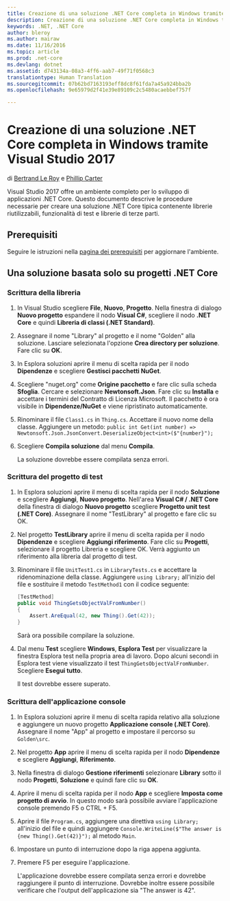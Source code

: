 ```yaml
---
title: Creazione di una soluzione .NET Core completa in Windows tramite Visual Studio 2017
description: Creazione di una soluzione .NET Core completa in Windows tramite Visual Studio 2017
keywords: .NET, .NET Core
author: bleroy
ms.author: mairaw
ms.date: 11/16/2016
ms.topic: article
ms.prod: .net-core
ms.devlang: dotnet
ms.assetid: d743134a-08a3-4ff6-aab7-49f71f0568c3
translationtype: Human Translation
ms.sourcegitcommit: 07b62bd7163193eff8dc8f61fda7a45a924bba2b
ms.openlocfilehash: 9e65979d2f41e39e89109c2c5480acaebbef757f

---
```


# <a name="building-a-complete-net-core-solution-on-windows-using-visual-studio-2017"></a>Creazione di una soluzione .NET Core completa in Windows tramite Visual Studio 2017

di [Bertrand Le Roy](https://github.com/bleroy) e [Phillip Carter](https://github.com/cartermp)

Visual Studio 2017 offre un ambiente completo per lo sviluppo di applicazioni .NET Core. Questo documento descrive le procedure necessarie per creare una soluzione .NET Core tipica contenente librerie riutilizzabili, funzionalità di test e librerie di terze parti. 

## <a name="prerequisites"></a>Prerequisiti

Seguire le istruzioni nella [pagina dei prerequisiti](../windows-prerequisites.md) per aggiornare l'ambiente.

## <a name="a-solution-using-only-net-core-projects"></a>Una soluzione basata solo su progetti .NET Core

### <a name="writing-the-library"></a>Scrittura della libreria

1. In Visual Studio scegliere **File**, **Nuovo**, **Progetto**. Nella finestra di dialogo **Nuovo progetto** espandere il nodo **Visual C#**, scegliere il nodo **.NET Core** e quindi **Libreria di classi (.NET Standard)**. 

2. Assegnare il nome "Library" al progetto e il nome "Golden" alla soluzione. Lasciare selezionata l'opzione **Crea directory per soluzione**. Fare clic su **OK**.

3. In Esplora soluzioni aprire il menu di scelta rapida per il nodo **Dipendenze** e scegliere **Gestisci pacchetti NuGet**.

4. Scegliere "nuget.org" come **Origine pacchetto** e fare clic sulla scheda **Sfoglia**. Cercare e selezionare **Newtonsoft.Json**. Fare clic su **Installa** e accettare i termini del Contratto di Licenza Microsoft. Il pacchetto è ora visibile in **Dipendenze/NuGet** e viene ripristinato automaticamente.

5. Rinominare il file `Class1.cs` in `Thing.cs`. Accettare il nuovo nome della classe. Aggiungere un metodo: `public int Get(int number) => Newtonsoft.Json.JsonConvert.DeserializeObject<int>($"{number}");`

7. Scegliere **Compila soluzione** dal menu **Compila**.

   La soluzione dovrebbe essere compilata senza errori.

### <a name="writing-the-test-project"></a>Scrittura del progetto di test

1. In Esplora soluzioni aprire il menu di scelta rapida per il nodo **Soluzione** e scegliere **Aggiungi**, **Nuovo progetto**. Nell'area **Visual C# / .NET Core** della finestra di dialogo **Nuovo progetto** scegliere **Progetto unit test (.NET Core)**. Assegnare il nome "TestLibrary" al progetto e fare clic su OK. 

2. Nel progetto **TestLibrary** aprire il menu di scelta rapida per il nodo **Dipendenze** e scegliere **Aggiungi riferimento**. Fare clic su **Progetti**, selezionare il progetto Libreria e scegliere OK. Verrà aggiunto un riferimento alla libreria dal progetto di test.

3. Rinominare il file `UnitTest1.cs` in `LibraryTests.cs` e accettare la ridenominazione della classe. Aggiungere `using Library;` all'inizio del file e sostituire il metodo `TestMethod1` con il codice seguente:
    ```csharp
    [TestMethod]
    public void ThingGetsObjectValFromNumber()
    {
        Assert.AreEqual(42, new Thing().Get(42));
    }
    ```

   Sarà ora possibile compilare la soluzione. 
   
4. Dal menu **Test** scegliere **Windows**, **Esplora Test** per visualizzare la finestra Esplora test nella propria area di lavoro. Dopo alcuni secondi in Esplora test viene visualizzato il test `ThingGetsObjectValFromNumber`. Scegliere **Esegui tutto**.
   
   Il test dovrebbe essere superato.

### <a name="writing-the-console-app"></a>Scrittura dell'applicazione console

1. In Esplora soluzioni aprire il menu di scelta rapida relativo alla soluzione e aggiungere un nuovo progetto **Applicazione console (.NET Core)**. Assegnare il nome "App" al progetto e impostare il percorso su `Golden\src`.

2. Nel progetto **App** aprire il menu di scelta rapida per il nodo **Dipendenze** e scegliere **Aggiungi**, **Riferimento**. 

3. Nella finestra di dialogo **Gestione riferimenti** selezionare **Library** sotto il nodo **Progetti**, **Soluzione** e quindi fare clic su **OK**.

6. Aprire il menu di scelta rapida per il nodo **App** e scegliere **Imposta come progetto di avvio**. In questo modo sarà possibile avviare l'applicazione console premendo F5 o CTRL + F5.

7. Aprire il file `Program.cs`, aggiungere una direttiva `using Library;` all'inizio del file e quindi aggiungere `Console.WriteLine($"The answer is {new Thing().Get(42)}");` al metodo `Main`.

8. Impostare un punto di interruzione dopo la riga appena aggiunta.

9. Premere F5 per eseguire l'applicazione.

   L'applicazione dovrebbe essere compilata senza errori e dovrebbe raggiungere il punto di interruzione. Dovrebbe inoltre essere possibile verificare che l'output dell'applicazione sia "The answer is 42".



<!--HONumber=Nov16_HO3-->


